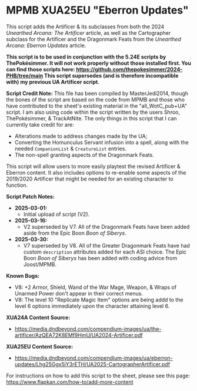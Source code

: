 # MPMB XUA25EU "Eberron Updates"
This script adds the Artificer & its subclasses from both the 2024 *Unearthed Arcana: The Artificer* article, as well as the Cartographer subclass for the Artificer and the Dragonmark Feats from the *Unearthed Arcana: Eberron Updates* article.

**This script is to be used in conjunction with the 5.24E scripts by ThePokésimmer. It will not work properly without those installed first. You can find those scripts here: https://github.com/thepokesimmer/2024-PHB/tree/main This script supersedes (and is therefore incompatible with) my previous UA Artificer script.**

**Script Credit Note:**
This file has been compiled by MasterJedi2014, though the bones of the script are based on the code from MPMB and those who have contributed to the sheet's existing material in the "all_WotC_pub+UA" script. I am also using code within the script written by the users Shroo, ThePokésimmer, & TrackAtNite. The only things in this script that I can currently take credit for are:
- Alterations made to address changes made by the UA;
- Converting the Homunculus Servant infusion into a spell, along with the needed `CompanionList` & `CreatureList` entries.
- The non-spell granting aspects of the Dragonmark Feats.

This script will allow users to more easily playtest the revised Artificer & Eberron content. It also includes options to re-enable some aspects of the 2019/2020 Artificer that might be needed for an existing character to function.

**Script Patch Notes:**
- **2025-03-01:**
  - Initial upload of script (V2).
- **2025-03-16:**
  - V2 superseded by V7. All of the Dragonmark Feats have been added aside from the Epic Boon *Boon of Siberys*.
- **2025-03-30:**
  - V7 superseded by V8. All of the Greater Dragonmark Feats have had custom `description` attributes added for each ASI choice. The Epic Boon *Boon of Siberys* has been added with coding advice from Joost/MPMB.

**Known Bugs:**
- V8: +2 Armor, Shield, Wand of the War Mage, Weapon, & Wraps of Unarmed Power don't appear in their correct menus.
- V8: The level 10 "Replicate Magic Item" options are being addd to the level 6 options immediately upon the character attaining level 6.

**XUA24A Content Source:**
- https://media.dndbeyond.com/compendium-images/ua/the-artificer/AzQEA72K8EMf9HmU/UA2024-Artificer.pdf

**XUA25EU Content Source:**
- https://media.dndbeyond.com/compendium-images/ua/eberron-updates/Lhg25Ggx5iY3rETH/UA2025-CartographerArtificer.pdf

For instructions on how to add this script to the sheet, please see this page: https://www.flapkan.com/how-to/add-more-content

